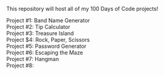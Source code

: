 This repository will host all of my 100 Days of Code projects!

Project #1: Band Name Generator  
Project #2: Tip Calculator  
Project #3: Treasure Island  
Project $4: Rock, Paper, Scissors  
Project #5: Password Generator  
Project #6: Escaping the Maze  
Project #7: Hangman  
Project #8:
